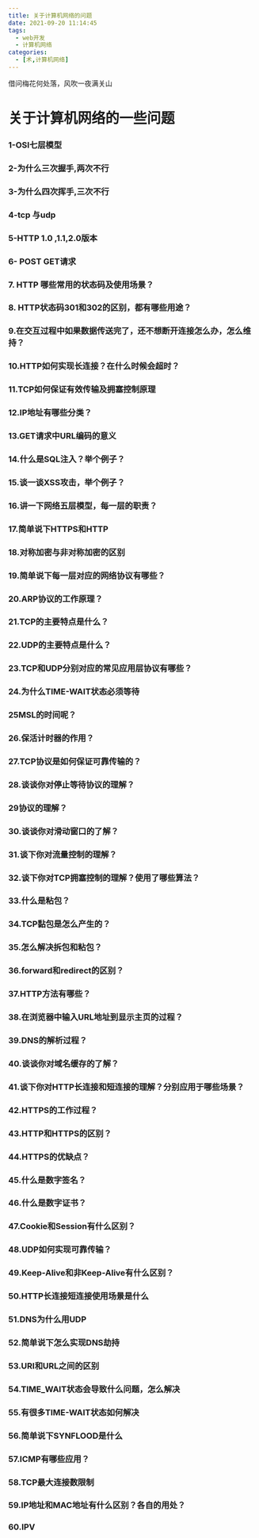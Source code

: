 ```yaml
---
title: 关于计算机网络的问题
date: 2021-09-20 11:14:45
tags:
  - web开发
  - 计算机网络
categories:
  - [术,计算机网络]
---
```


借问梅花何处落，风吹一夜满关山

# 关于计算机网络的一些问题

### 1-OSI七层模型

### 2-为什么三次握手,两次不行

### 3-为什么四次挥手,三次不行

### 4-tcp 与udp

### 5-HTTP 1.0 ,1.1,2.0版本

### 6- POST GET请求

### 7. HTTP 哪些常用的状态码及使用场景？

### 8. HTTP状态码301和302的区别，都有哪些用途？

### 9.在交互过程中如果数据传送完了，还不想断开连接怎么办，怎么维持？

### 10.HTTP如何实现长连接？在什么时候会超时？

### 11.TCP如何保证有效传输及拥塞控制原理

### 12.IP地址有哪些分类？

### 13.GET请求中URL编码的意义

### 14.什么是SQL注入？举个例子？

### 15.谈一谈XSS攻击，举个例子？

### 16.讲一下网络五层模型，每一层的职责？

### 17.简单说下HTTPS和HTTP

### 18.对称加密与非对称加密的区别

### 19.简单说下每一层对应的网络协议有哪些？

### 20.ARP协议的工作原理？

### 21.TCP的主要特点是什么？

### 22.UDP的主要特点是什么？

### 23.TCP和UDP分别对应的常见应用层协议有哪些？

### 24.为什么TIME-WAIT状态必须等待

### 25MSL的时间呢？

### 26.保活计时器的作用？

### 27.TCP协议是如何保证可靠传输的？

### 28.谈谈你对停止等待协议的理解？

### 29协议的理解？

### 30.谈谈你对滑动窗口的了解？

### 31.谈下你对流量控制的理解？

### 32.谈下你对TCP拥塞控制的理解？使用了哪些算法？

### 33.什么是粘包？

### 34.TCP黏包是怎么产生的？

### 35.怎么解决拆包和粘包？

### 36.forward和redirect的区别？

### 37.HTTP方法有哪些？

### 38.在浏览器中输入URL地址到显示主页的过程？

### 39.DNS的解析过程？

### 40.谈谈你对域名缓存的了解？

### 41.谈下你对HTTP长连接和短连接的理解？分别应用于哪些场景？

### 42.HTTPS的工作过程？

### 43.HTTP和HTTPS的区别？

### 44.HTTPS的优缺点？

### 45.什么是数字签名？

### 46.什么是数字证书？

### 47.Cookie和Session有什么区别？

### 48.UDP如何实现可靠传输？

### 49.Keep-Alive和非Keep-Alive有什么区别？

### 50.HTTP长连接短连接使用场景是什么

### 51.DNS为什么用UDP

### 52.简单说下怎么实现DNS劫持

### 53.URI和URL之间的区别

### 54.TIME_WAIT状态会导致什么问题，怎么解决

### 55.有很多TIME-WAIT状态如何解决

### 56.简单说下SYNFLOOD是什么

### 57.ICMP有哪些应用？

### 58.TCP最大连接数限制

### 59.IP地址和MAC地址有什么区别？各自的用处？

### 60.IPV